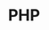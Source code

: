 ---
layout: cours
type: backEnd
number: 1
pathImg: /images/cards/php.png
title: PHP
comment: Apprendre à coder avec PHP <br><br>
---